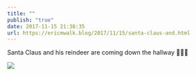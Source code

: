 ```yaml
---
title: ""
publish: "true"
date: 2017-11-15 21:38:35
url: https://ericmwalk.blog/2017/11/15/santa-claus-and.html
---
```


Santa Claus and his reindeer are coming down the hallway 🎅🦌😂

![](https://ericmwalk.blog/uploads/2022/37a829a33f.jpg)
